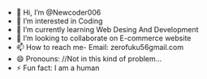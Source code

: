 - 👋 Hi, I’m @Newcoder006
- 👀 I’m interested in Coding
- 🌱 I’m currently learning Web Desing And Development
- 💞️ I’m looking to collaborate on E-commerce website
- 📫 How to reach me- Email: zerofuku56gmail.com
- 😄 Pronouns: //Not in this kind of problem... 
- ⚡ Fun fact: I am a human 

<!---
Newcoder006/Newcoder006 is a ✨ special ✨ repository because its `README.md` (this file) appears on your GitHub profile.
You can click the Preview link to take a look at your changes.
--->
